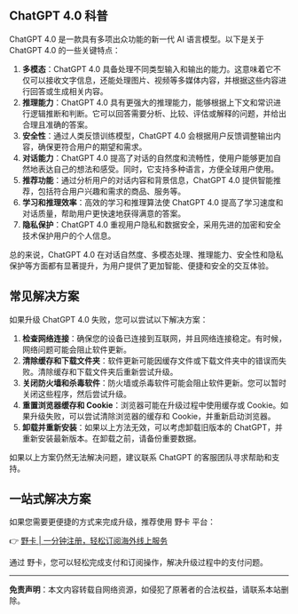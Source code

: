 ## ChatGPT 4.0 科普

ChatGPT 4.0 是一款具有多项出众功能的新一代 AI 语言模型。以下是关于 ChatGPT 4.0 的一些关键特点：

1. **多模态**：ChatGPT 4.0 具备处理不同类型输入和输出的能力。这意味着它不仅可以接收文字信息，还能处理图片、视频等多媒体内容，并根据这些内容进行回答或生成相关内容。
2. **推理能力**：ChatGPT 4.0 具有更强大的推理能力，能够根据上下文和常识进行逻辑推断和判断。它可以回答需要分析、比较、评估或解释的问题，并给出合理且准确的答案。
3. **安全性**：通过人类反馈训练模型，ChatGPT 4.0 会根据用户反馈调整输出内容，确保更符合用户的期望和需求。
4. **对话能力**：ChatGPT 4.0 提高了对话的自然度和流畅性，使用户能够更加自然地表达自己的想法和感受。同时，它支持多种语言，方便全球用户使用。
5. **推荐功能**：通过分析用户的对话内容和背景信息，ChatGPT 4.0 提供智能推荐，包括符合用户兴趣和需求的商品、服务等。
6. **学习和推理效率**：高效的学习和推理算法使 ChatGPT 4.0 提高了学习速度和对话质量，帮助用户更快速地获得满意的答案。
7. **隐私保护**：ChatGPT 4.0 重视用户隐私和数据安全，采用先进的加密和安全技术保护用户的个人信息。

总的来说，ChatGPT 4.0 在对话自然度、多模态处理、推理能力、安全性和隐私保护等方面都有显著提升，为用户提供了更加智能、便捷和安全的交互体验。

## 常见解决方案

如果升级 ChatGPT 4.0 失败，您可以尝试以下解决方案：

1. **检查网络连接**：确保您的设备已连接到互联网，并且网络连接稳定。有时候，网络问题可能会阻止软件更新。
2. **清除缓存和下载文件夹**：软件更新可能因缓存文件或下载文件夹中的错误而失败。清除缓存和下载文件夹后重新尝试升级。
3. **关闭防火墙和杀毒软件**：防火墙或杀毒软件可能会阻止软件更新。您可以暂时关闭这些程序，然后尝试升级。
4. **重置浏览器缓存和 Cookie**：浏览器可能在升级过程中使用缓存或 Cookie。如果升级失败，可以尝试清除浏览器的缓存和 Cookie，并重新启动浏览器。
5. **卸载并重新安装**：如果以上方法无效，可以考虑卸载旧版本的 ChatGPT，并重新安装最新版本。在卸载之前，请备份重要数据。

如果以上方案仍然无法解决问题，建议联系 ChatGPT 的客服团队寻求帮助和支持。

## 一站式解决方案

如果您需要更便捷的方式来完成升级，推荐使用 野卡 平台：

👉 [野卡 | 一分钟注册，轻松订阅海外线上服务](https://bit.ly/bewildcard)

通过 野卡，您可以轻松完成支付和订阅操作，解决升级过程中的支付问题。

---

**免责声明**：本文内容转载自网络资源，如侵犯了原著者的合法权益，请联系本站删除。